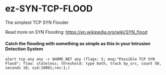 # ez-SYN-TCP-FLOOD
The simplest TCP SYN Flooder 


Read more on SYN Flooding: https://en.wikipedia.org/wiki/SYN_flood 


#### Catch the flooding with something as simple as this in your Intrusion Detection System
```
alert tcp any any -> $HOME_NET any (flags: S; msg:"Possible TCP SYN Flood"; flow: stateless; threshold: type both, track by_src, count 50, seconds 10; sid:10001;rev:1;)
```
